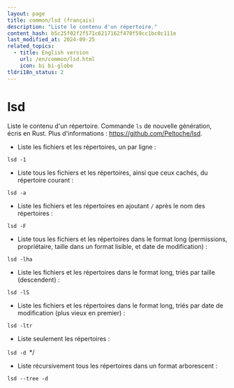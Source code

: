 ```yaml
---
layout: page
title: common/lsd (français)
description: "Liste le contenu d'un répertoire."
content_hash: b5c25f02f2f571c6217162f470f59cc1bc0c111e
last_modified_at: 2024-09-25
related_topics:
  - title: English version
    url: /en/common/lsd.html
    icon: bi bi-globe
tldri18n_status: 2
---
```

# lsd

Liste le contenu d'un répertoire.
Commande `ls` de nouvelle génération, écris en Rust.
Plus d'informations : <https://github.com/Peltoche/lsd>.

- Liste les fichiers et les répertoires, un par ligne :

`lsd -1`

- Liste tous les fichiers et les répertoires, ainsi que ceux cachés, du répertoire courant :

`lsd -a`

- Liste les fichiers et les répertoires en ajoutant `/` après le nom des répertoires :

`lsd -F`

- Liste tous les fichiers et les répertoires dans le format long (permissions, propriétaire, taille dans un format lisible, et date de modification) :

`lsd -lha`

- Liste les fichiers et les répertoires dans le format long, triés par taille (descendent) :

`lsd -lS`

- Liste les fichiers et les répertoires dans le format long, triés par date de modification (plus vieux en premier) :

`lsd -ltr`

- Liste seulement les répertoires :

`lsd -d `<span class="tldr-var badge badge-pill bg-dark-lm bg-white-dm text-white-lm text-dark-dm font-weight-bold">*/</span>

- Liste récursivement tous les répertoires dans un format arborescent :

`lsd --tree -d`
